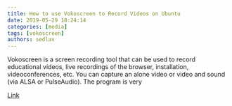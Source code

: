 ```yaml
---
title: How to use Vokoscreen to Record Videos on Ubuntu
date: 2019-05-29 18:24:14
categories: [media]
tags: [vokoscreen]
authors: sedlav
---
```


Vokoscreen is a screen recording tool that can be used to record educational videos, live recordings of the browser, installation, videoconferences, etc. You can capture an alone video or video and sound (via ALSA or PulseAudio). The program is very

[Link](https://vitux.com/how-to-use-vokoscreen-to-record-videos-on-ubuntu/)
